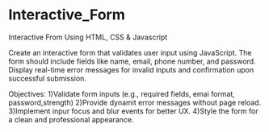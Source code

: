 # Interactive_Form
Interactive From Using HTML, CSS &amp; Javascript

Create an interactive form that validates user input using JavaScript. The form should include fields like name, email, phone number, and password. Display real-time error messages for invalid inputs and confirmation upon successful submission.

Objectives:
1)Validate form inputs (e.g., required fields, emai format, password,strength)
2)Provide dynamit error messages without page reload. 
3)Implement inpur focus and blur events for better UX. 
4)Style the form for a clean and professional appearance.
